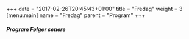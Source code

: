 +++
date = "2017-02-26T20:45:43+01:00"
title = "Fredag"
weight = 3
[menu.main]
name = "Fredag"
parent = "Program"
+++

##### Program Følger senere

<!-- 
{{< display_table_csv_program file="content/program/fredag.csv" class="striped bordered" >}} 
-->